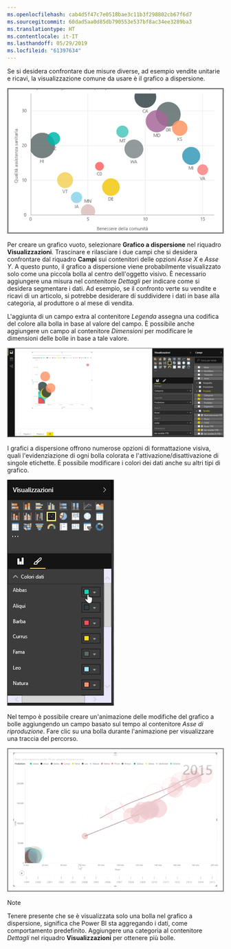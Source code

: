 ```yaml
---
ms.openlocfilehash: cab4d5f47c7e0518bae3c11b3f298802cb67f6d7
ms.sourcegitcommit: 60dad5aa0d85db790553e537bf8ac34ee3289ba3
ms.translationtype: HT
ms.contentlocale: it-IT
ms.lasthandoff: 05/29/2019
ms.locfileid: "61397634"
---
```

Se si desidera confrontare due misure diverse, ad esempio vendite unitarie e ricavi, la visualizzazione comune da usare è il grafico a dispersione.

![](media/3-7-create-scatter-charts/3-7_1.png)

Per creare un grafico vuoto, selezionare **Grafico a dispersione** nel riquadro **Visualizzazioni**. Trascinare e rilasciare i due campi che si desidera confrontare dal riquadro **Campi** sui contenitori delle opzioni *Asse X* e *Asse Y*. A questo punto, il grafico a dispersione viene probabilmente visualizzato solo come una piccola bolla al centro dell'oggetto visivo. È necessario aggiungere una misura nel contenitore *Dettagli* per indicare come si desidera segmentare i dati. Ad esempio, se il confronto verte su vendite e ricavi di un articolo, si potrebbe desiderare di suddividere i dati in base alla categoria, al produttore o al mese di vendita.

L'aggiunta di un campo extra al contenitore *Legenda* assegna una codifica del colore alla bolla in base al valore del campo. È possibile anche aggiungere un campo al contenitore *Dimensioni* per modificare le dimensioni delle bolle in base a tale valore.

![](media/3-7-create-scatter-charts/3-7_2.png)

I grafici a dispersione offrono numerose opzioni di formattazione visiva, quali l'evidenziazione di ogni bolla colorata e l'attivazione/disattivazione di singole etichette. È possibile modificare i colori dei dati anche su altri tipi di grafico.

![](media/3-7-create-scatter-charts/3-7_3.png)

Nel tempo è possibile creare un'animazione delle modifiche del grafico a bolle aggiungendo un campo basato sul tempo al contenitore *Asse di riproduzione*. Fare clic su una bolla durante l'animazione per visualizzare una traccia del percorso.

![](media/3-7-create-scatter-charts/3-7_4.png)

>[!NOTE]
>Tenere presente che se è visualizzata solo una bolla nel grafico a dispersione, significa che Power BI sta aggregando i dati, come comportamento predefinito. Aggiungere una categoria al contenitore *Dettagli* nel riquadro **Visualizzazioni** per ottenere più bolle.
> 
> 

